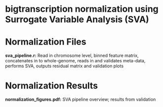 # bigtranscription normalization using Surrogate Variable Analysis (SVA)

# Normalization Files
**sva_pipeline.r:** Read in chromosome level, binned feature matrix, concatenates in to whole-genome, reads in and validates meta-data, performs SVA, outputs residual matrix and validation plots

# Normalization Results
**normalization_figures.pdf:** SVA pipeline overview; results from validation
